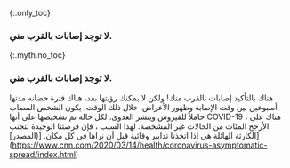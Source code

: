 {:.only_toc} 
 ### لا توجد إصابات بالقرب مني. 

 {:.myth.no_toc} 
 ### لا توجد إصابات بالقرب مني. 

 هناك بالتأكيد إصابات بالقرب منك! ولكن لا يمكنك رؤيتها بعد، هناك فترة حضانه مدتها أسبوعين بين وقت الإصابة وظهور الأعراض. خلال ذلك الوقت، يكون الشخص المصاب حاملاً للفيروس وينشر العدوى. لكل حالة تم تشخيصها على أنها COVID-19 ، هناك على الأرجح المئات من الحالات غير المشخصة. لهذا السبب ، فإن فرصتنا الوحيدة لتجنب الكارثة الهائلة هي إذا اتخذنا تدابير وقائية قبل أن نراها في كل مكان. [(المصدر]] (https://www.cnn.com/2020/03/14/health/coronavirus-asymptomatic-spread/index.html)
